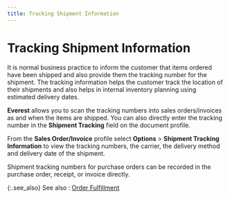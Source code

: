 ```yaml
---
title: Tracking Shipment Information
---
```


# Tracking Shipment Information


It is normal business practice to inform the customer that items ordered  have been shipped and also provide them the tracking number for the shipment.  The tracking information helps the customer track the location of their  shipments and also helps in internal inventory planning using estimated  delivery dates.


**Everest** allows you to scan the  tracking numbers into sales orders/invoices as and when the items are  shipped. You can also directly enter the tracking number in the **Shipment Tracking** field on the document  profile.


From the **Sales Order/Invoice** profile  select **Options** > **Shipment 
 Tracking Information** to view the tracking numbers, the carrier,  the delivery method and delivery date of the shipment.


Shipment tracking numbers for purchase orders can be recorded in the  purchase order, receipt, or invoice directly.


{:.see_also}
See also
: [Order Fulfillment]({{site.sp_baseurl}}/sales-docs/ordr-ff/order_fulfillment.html)
